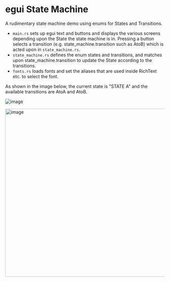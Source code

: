# egui State Machine

A rudimentary state machine demo using enums for States and Transitions.

* ```main.rs``` sets up egui text and buttons and displays the various screens depending upon the State the state machine is in. Pressing a button selects a transition (e.g. state_machine.transition such as AtoB) which is acted upon in ```state_machine.rs```.  
* ```state_machine.rs``` defines the enum states and transitions, and matches upon state_machine.transition to update the State according to the transitions.
* ```fonts.rs``` loads fonts and set the aliases that are used inside RichText etc. to select the font.

As shown in the image below, the current state is "STATE A" and the available transitions are AtoA and AtoB.

![image](https://github.com/user-attachments/assets/55e88948-6783-4006-a6ab-d66be8fb9ebd)

<img width="529" alt="image" src="https://github.com/user-attachments/assets/e2231439-a1d6-40bf-8543-b96e03ca6bca">
